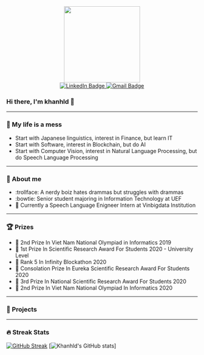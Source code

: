 <div id="header" align="center">
  <img src="https://media.giphy.com/media/dWfMYHHOmHoWi2oSOm/giphy-downsized-large.gif" width="200"/>
  <div id="badges">
  <a href="https://www.linkedin.com/in/khanhld257/">
    <img src="https://img.shields.io/badge/LinkedIn-blue?style=for-the-badge&logo=linkedin&logoColor=white" alt="LinkedIn Badge"/>
  </a>
  <a href="khanhld218@uef.edu.vn">
    <img src="https://img.shields.io/badge/Gmail-D14836?style=for-the-badge&logo=gmail&logoColor=white" alt="Gmail Badge"/>
  </a>
</div>
  <img src="https://komarev.com/ghpvc/?username=khanld&style=flat-square&color=blue" alt=""/>
</div>

### Hi there, I'm khanhld :clap:

---
### :pig_nose: My life is a mess
- Start with Japanese linguistics,  interest in Finance, but learn IT
- Start with Software, interest in  Blockchain, but do AI
- Start with Computer Vision, interest in  Natural Language Processing, but do Speech Language Processing

---
### :boy: About me
- :trollface: A nerdy boiz hates drammas but struggles with drammas
- :bowtie: Senior student majoring in Information Technology at UEF
- :office: Currently a Speech Language Enigneer Intern at Vinbigdata Institution

---
### :trophy: Prizes
- :2nd_place_medal: 2nd Prize In Viet Nam National Olympiad in Informatics 2019
- :1st_place_medal: 1st Prize In Scientific Research Award For Students 2020 - University Level
- :tada: Rank 5 In Infinity Blockathon 2020
- :tada: Consolation Prize In Eureka Scientific Research Award For Students 2020
- :3rd_place_medal: 3rd Prize In National Scientific Research Award For Students 2020
- :2nd_place_medal: 2nd Prize In Viet Nam National Olympiad In Informatics 2020

---
### :file_folder: Projects

---
### :fire: Streak Stats
[![GitHub Streak](https://github-readme-streak-stats.herokuapp.com/?user=khanld&theme=dark)](https://git.io/streak-stats)
[![Khanhld's GitHub stats](https://github-readme-stats.vercel.app/api?username=khanld&show_icons=true&theme=radical)]
